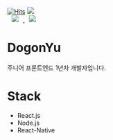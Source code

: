 [![Hits](https://hits.seeyoufarm.com/api/count/incr/badge.svg?url=https%3A%2F%2Fgithub.com%2FDogonYu&count_bg=%23979898&title_bg=%23A2ED8D&icon=leaflet.svg&icon_color=%23229C4D&title=hits&edge_flat=false)](https://hits.seeyoufarm.com)
![](https://img.shields.io/github/followers/DogonYu?style=social)<br>
<a href="https://instagram.com/ddo9on">
    <img
        src="http://img.shields.io/badge/-@ddo9on-gray?style=for-the-badge&logo=Instagram&link=https://instagram.com/ddo9on/"
        style="height : auto; margin-left : 10px; margin-right : 10px;"/>
</a>
<a href="https://fb.com/ddo9on">
    <img
        src="http://img.shields.io/badge/-@ddo9on-white?style=for-the-badge&logo=Facebook&link=https://fb.com/ddo9on/"
        style="height : auto; margin-left : 10px; margin-right : 10px;"/>
</a>

# DogonYu

주니어 프론트엔드 1년차 개발자입니다.

# Stack

* React.js
* Node.js
* React-Native
